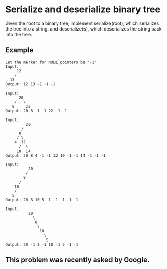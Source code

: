 # Serialize and deserialize binary tree
Given the root to a binary tree, implement serialize(root), which serializes the tree into a string, and deserialize(s), which deserializes the string back into the tree.


## Example
```
Let the marker for NULL pointers be '-1'
Input:
     12
    /
  13
Output: 12 13 -1 -1 -1

Input:
      20
    /   \
   8     22
Output: 20 8 -1 -1 22 -1 -1

Input:
         20
       /
      8
     / \
    4  12
      /  \
     10  14
Output: 20 8 4 -1 -1 12 10 -1 -1 14 -1 -1 -1

Input:
          20
         /
        8
      /
    10
    /
   5
Output: 20 8 10 5 -1 -1 -1 -1 -1

Input:
          20
            \
             8
              \
               10
                 \
                  5
Output: 20 -1 8 -1 10 -1 5 -1 -1
```

## This problem was recently asked by Google.